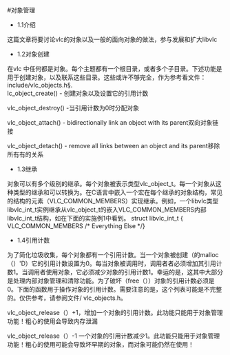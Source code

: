 #对象管理

*  1.1介绍

这篇文章将要讨论vlc的对象以及一般的面向对象的做法，参与发展和扩大libvlc

*  1.2对象创建

在vlc 中任何都是对象。每个主题都有一个根目录，或者多个子目录。下述功能是用于创建对象，以及联系这些目录。这些或许不够完全，作为参考看文件：include/vlc_objects.h§.    
lc_object_create() - 创建对象以及设置它的引用计数

vlc_object_destroy() -当引用计数为0时分配对象

vlc_object_attach() - bidirectionally link an object with its parent双向对象链接

vlc_object_detach() - remove all links between an object and its parent移除所有有的关系

*  1.3继承

对象可以有多个级别的继承。每个对象被表示类型vlc_object_t。每一个对象从这种类型的继承和可以转换为。在C语言中嵌入一个宏在每个继承的对象结构，常见的结构的元素（VLC_COMMON_MEMBERS）实现继承。例如，一个libvlc类型libvlc_int_t实例继承从vlc_object_t的嵌入VLC_COMMON_MEMBERS内部libvlc_int_t结构，如在下面的实施例1中看到。
struct libvlc_int_t {    VLC_COMMON_MEMBERS    /* Everything Else */}

*  1.4引用计数
 
为了简化垃圾收集，每个对象都有一个引用计数。当一个对象被创建（的malloc（）'D）它的引用计数设置为0。每当对象被调用时，调用者者必须增加其引用计数1。当调用者使用对象，它必须减少对象的引用计数1。幸运的是，这其中大部分是处理内部对象管理和清除功能。为了破坏（free（））对象的引用计数必须是0。下面的函数用于操作对象的引用计数。需要注意的是，这个列表可能是不完整的。仅供参考，请参阅文件/ vlc_objects.h。

vlc_object_release（）+1，增加一个对象的引用计数。此功能只能用于对象管理功能！粗心的使用会导致内存泄漏

vlc_object_release（）-1 一个对象的引用计数减少1。此功能只能用于对象管理功能！粗心的使用可能会导致坏早期的对象，而对象可能仍然在使用！